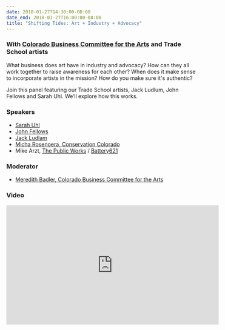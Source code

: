 ```yaml
---
date: 2018-01-27T14:30:00-08:00
date_end: 2018-01-27T16:00:00-08:00
title: "Shifting Tides: Art + Industry + Advocacy"
---
```


### With [Colorado Business Committee for the Arts](http://cbca.org/) and Trade School artists

What business does art have in industry and advocacy? How can they all work together to raise awareness for each other? When does it make sense to incorporate artists in the mission? How do you make sure it's authentic? 

Join this panel featuring our Trade School artists, Jack Ludlum, John Fellows and Sarah Uhl. We’ll explore how this works.

### Speakers
- [Sarah Uhl](http://sarahuhl.com/)
- [John Fellows](http://johnfellowsart.com/)
- [Jack Ludlam](http://www.jackludlam.com/)
- [Micha Rosenoera, Conservation Colorado](https://conservationco.org/)
- Mike Arzt, [The Public Works](https://www.thepublicworks.biz/) / [Battery621](http://www.battery621.com/)

### Moderator
- [Meredith Badler, Colorado Business Committee for the Arts](http://cbca.org/)

### Video
<iframe src="https://www.facebook.com/plugins/video.php?href=https%3A%2F%2Fwww.facebook.com%2FSomethingIndependent%2Fvideos%2F1588823051155057%2F&show_text=0&width=560" width="560" height="315" style="border:none;overflow:hidden" scrolling="no" frameborder="0" allowTransparency="true" allowFullScreen="true"></iframe>
